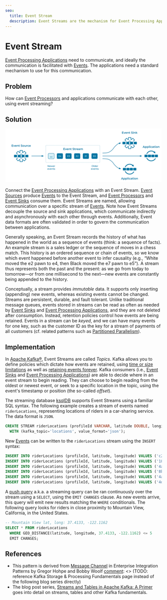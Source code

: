 ```yaml
---
seo:
  title: Event Stream
  description: Event Streams are the mechanism for Event Processing Applications to communicate. Connect Event Processing Applications together using an Event Stream. Event streams are often named and contain Events of a well known format.
---
```

# Event Stream
[Event Processing Applications](../event-processing/event-processing-application.md) need to communicate, and ideally the communication is facilitated with [Events](../event/event.md). The applications need a standard mechanism to use for this communication.

## Problem
How can [Event Processors](../event-processing/event-processor.md) and applications communicate with each other, using event streaming?

## Solution
![event-stream](../img/event-stream.svg)

Connect the [Event Processing Applications](../event-processing/event-processing-application.md) with an Event Stream. [Event Sources](../event-source/event-source.md) produce [Events](../event/event.md) to the Event Stream, and [Event Processors](../event-processing/event-processor.md) and [Event Sinks](../event-sink/event-sink.md) consume them. Event Streams are named, allowing communication over a specific stream of [Events](../event/event.md). Note how Event Streams decouple the source and sink applications, which communicate indirectly and asynchronously with each other through events. Additionally, Event data formats are often validated in order to govern the communication between applications.

Generally speaking, an Event Stream records the history of what has happened in the world as a sequence of events (think: a sequence of facts). An example stream is a sales ledger or the sequence of moves in a chess match. This history is an ordered sequence or chain of events, so we know which event happened before another event to infer causality (e.g., “White moved the e2 pawn to e4, then Black moved the e7 pawn to e5”). A stream thus represents both the past and the present: as we go from today to tomorrow—or from one millisecond to the next—new events are constantly being appended to the history.

Conceptually, a stream provides _immutable_ data. It supports only inserting (appending) new events, whereas existing events cannot be changed. Streams are persistent, durable, and fault tolerant. Unlike traditional message queues, events stored in streams can be read as often as needed by [Event Sinks](../event-sink/event.sink) and [Event Processing Applications](../event-processing/event-processing-application.md), and they are not deleted after consumption. Instead, retention policies control how events are being retained. Events in a stream can be _keyed_, and we can have many events for one key, such as the customer ID as the key for a stream of payments of all customers (cf. related patterns such as [Partitioned Parallelism](../event-stream/partitioned-parallelism.md)).

## Implementation
[comment]: <> (TODO: Reference the DCI Kafka 101 course instead of the docs page)
In [Apache Kafka®](https://docs.confluent.io/platform/current/kafka/introduction.html), Event Streams are called _Topics_. Kafka allows you to define policies which dictate how events are retained, using [time or size limitations](../event-storage/limited-retention-event-stream.md) as well as [retaining events forever](../event-storage/infinite-retention-event-stream.md). Kafka consumers (i.e., [Event Sinks](../event-sink/event.sink) and [Event Processing Applications](../event-processing/event-processing-application.md)) are able to decide where in an event stream to begin reading. They can choose to begin reading from the oldest or newest event, or seek to a specific location in the topic, using the event's timestamp or position (the so-called _offset_).

The streaming database [ksqlDB](https://ksqldb.io/) supports Event Streams using a familiar SQL syntax. The following example creates a stream of events named `riderLocations`, representing locations of riders in a car-sharing service. The data format is `JSON`.
```sql
CREATE STREAM riderLocations (profileId VARCHAR, latitude DOUBLE, longitude DOUBLE)
  WITH (kafka_topic='locations', value_format='json');
```

New [Events](../event/event.md) can be written to the `riderLocations` stream using the `INSERT` syntax:
```sql
INSERT INTO riderLocations (profileId, latitude, longitude) VALUES ('c2309eec', 37.7877, -122.4205);
INSERT INTO riderLocations (profileId, latitude, longitude) VALUES ('18f4ea86', 37.3903, -122.0643);
INSERT INTO riderLocations (profileId, latitude, longitude) VALUES ('4ab5cbad', 37.3952, -122.0813);
INSERT INTO riderLocations (profileId, latitude, longitude) VALUES ('8b6eae59', 37.3944, -122.0813);
INSERT INTO riderLocations (profileId, latitude, longitude) VALUES ('4a7c7b41', 37.4049, -122.0822);
INSERT INTO riderLocations (profileId, latitude, longitude) VALUES ('4ddad000', 37.7857, -122.4011);
```

A [push query](https://docs.ksqldb.io/en/latest/concepts/queries/#push) a.k.a. a streaming query can be ran continuously over the stream using a `SELECT`, using the `EMIT CHANGES` clause. As new events arrive, this query will emit new results matching the `WHERE` conditionals. The following query looks for riders in close proximity to Mountain View, California, in the United States.
```sql
-- Mountain View lat, long: 37.4133, -122.1162
SELECT * FROM riderLocations
  WHERE GEO_DISTANCE(latitude, longitude, 37.4133, -122.1162) <= 5
  EMIT CHANGES;
```

## References
* This pattern is derived from [Message Channel](https://www.enterpriseintegrationpatterns.com/patterns/messaging/MessageChannel.html) in Enterprise Integration Patterns by Gregor Hohpe and Bobby Woolf
[comment]: <> (TODO: reference Kafka Storage & Processing Fundamentals page instead of the following blog series directly)
* The blog post series, [Streams and Tables in Apache Kafka: A Primer](https://www.confluent.io/blog/kafka-streams-tables-part-1-event-streaming/) goes into detail on streams, tables and other Kafka fundamentals.
